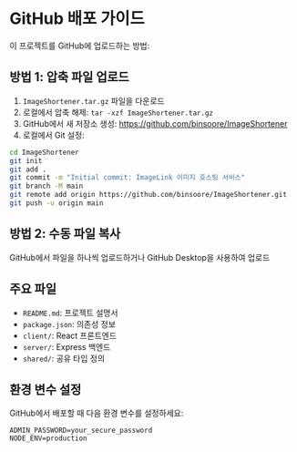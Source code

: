 # GitHub 배포 가이드

이 프로젝트를 GitHub에 업로드하는 방법:

## 방법 1: 압축 파일 업로드

1. `ImageShortener.tar.gz` 파일을 다운로드
2. 로컬에서 압축 해제: `tar -xzf ImageShortener.tar.gz`
3. GitHub에서 새 저장소 생성: https://github.com/binsoore/ImageShortener
4. 로컬에서 Git 설정:

```bash
cd ImageShortener
git init
git add .
git commit -m "Initial commit: ImageLink 이미지 호스팅 서비스"
git branch -M main
git remote add origin https://github.com/binsoore/ImageShortener.git
git push -u origin main
```

## 방법 2: 수동 파일 복사

GitHub에서 파일을 하나씩 업로드하거나 GitHub Desktop을 사용하여 업로드

## 주요 파일

- `README.md`: 프로젝트 설명서
- `package.json`: 의존성 정보
- `client/`: React 프론트엔드
- `server/`: Express 백엔드
- `shared/`: 공유 타입 정의

## 환경 변수 설정

GitHub에서 배포할 때 다음 환경 변수를 설정하세요:

```
ADMIN_PASSWORD=your_secure_password
NODE_ENV=production
```